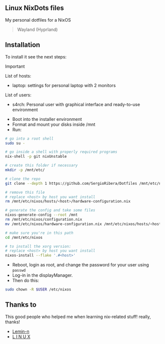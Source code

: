 ## Linux NixDots files
My personal dotfiles for a NixOS

> Wayland (Hyprland)

## Installation
To install it see the next steps:

> [!IMPORTANT]
> List of hosts:
> - laptop: settings for personal laptop with 2 monitors
> 
> List of users:
> - s4rch: Personal user with graphical interface and ready-to-use environment

- Boot into the installer environment
- Format and mount your disks inside /mnt
- Run:
```sh
# go into a root shell
sudo su -

# go inside a shell with properly required programs
nix-shell -p git nixUnstable

# create this folder if necessary
mkdir -p /mnt/etc/

# clone the repo
git clone --depth 1 https://github.com/SergioRibera/Dotfiles /mnt/etc/nixos

# remove this file
# replace <host> by host you want install
rm /mnt/etc/nixos/hosts/<host>/hardware-configuration.nix

# generate the config and take some files
nixos-generate-config --root /mnt
rm /mnt/etc/nixos/configuration.nix
mv /mnt/etc/nixos/hardware-configuration.nix /mnt/etc/nixos/hosts/<host>

# make sure you're in this path
cd /mnt/etc/nixos

# to install the xorg version:
# replace <host> by host you want install
nixos-install --flake '.#<host>'
```

- Reboot, login as root, and change the password for your user using `passwd`
- Log-in in the displayManager.
- Then do this:
```sh
sudo chown -R $USER /etc/nixos
```

## Thanks to
This good people who helped me when learning nix-related stuff! really, thanks!

- [Lemin-n](https://github.com/Lemin-n)
- [L I N U X](https://github.com/linuxmobile)
